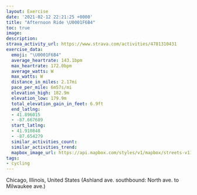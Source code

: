 ```yaml
---
layout: Exercise
date: '2021-02-12 22:21:25 +0000'
title: "Afternoon Ride \U0001F6B4"
toc: true
image:
description:
strava_activity_url: https://www.strava.com/activities/4781310431
exercise_data:
  emoji: "\U0001F6B4"
  average_heartrate: 143.1bpm
  max_heartrate: 172.0bpm
  average_watts: W
  max_watts: W
  distance_in_miles: 2.17mi
  pace_per_mile: 6m57s/mi
  elevation_high: 182.9m
  elevation_low: 179.9m
  total_elevation_gain_in_feet: 6.9ft
  end_latlng:
  - 41.896015
  - -87.667689
  start_latlng:
  - 41.910848
  - -87.654279
  similar_activities_count:
  similar_activities_trend:
  mapbox_image_url: https://api.mapbox.com/styles/v1/mapbox/streets-v11/static/path-5+787af2-1.0(wux~Ff~~uOAdAGPBRCLDNBx%40A%5EBNG%60A%40TCZB~%40%3FjDBLEjB%40%60AE%7CA%3FdDDv%40BjBA%5C%40%40%3FFCZFLA%5EDB%3FHEJARLNCH%3FC%3FTEl%40Db%40EN%40v%40Bb%40ChBF~CBTAH%3Fz%40Ar%40GJDPAVBHCvA%40LRf%40A%7C%40AAANBr%40A%7C%40Cb%40ERBHFBDZDH%3FRFRG%60%40DB%3FRGL%3FTDBFCB%40%40A%40f%40BBDBj%40%3FHAb%40%3F%5EBREb%40%40JCVBf%40AbABb%40CV%40bCGx%40BJJZ%40FFDABG%60%40HDE%40%3FFC%40CAC%3F%40B%3FLETET%40d%40E%7C%40CL%40n%40Ar%40Bz%40EdC%3FNANBd%40A%5C%40JBn%40%3FZ%40f%40CVDt%40Q%7C%40Dh%40Ix%40%3F%60BGbC%3FNAZBZCzAAf%40EZBl%40Cn%40FZCNFtAGjAHDA%40QJ%40BDRFRILAF%40b%40CF%40HC%40FDBFCFKD%40BFJHHGD%40JERCBBRAHB%5C%3FHDRGh%40%3FNEF%40LAZAXBJEDFFCH%40VABNEVCD%3FABBADBB%3FFCA%40UA%40AEAIDG%3FQ%40GDBlAGL%40LEJ%40VG%60DCfBALBBDS%3FACA%40%40%40%40CCDD%5DCD%40%40A%3F%3FA%3FBIKD%3FKEDAGG%40A%3FDFF%3FGKOFHB%40MGBCD%3FBND%3FIATBW%3F%40A%3F%40GC%3FDDCBBHRCQBT%40AMJ%5BF%5BAMEEBCCG%3FIBs%40%40SB_%40AWDc%40AeABO%40GAi%40%40GFDDABC%40CVFHAHDDAE%40SCBCA),pin-s-s+e5b22e(-87.65428,41.91084),pin-s-f+89ae00(-87.66769000000008,41.896009999999954)/auto/800x800?access_token=pk.eyJ1Ijoiam9zaGJlY2ttYW4iLCJhIjoiY205eWR2aDd1MWZ6djJrbXc4a3M0bWZleiJ9.XiG9OWkNcZk2QzjJbxLB4A
tags:
- cycling
---
```




Chicago, Illinois, United States (Ashland ave. southbound: North ave. to Milwaukee ave.)
